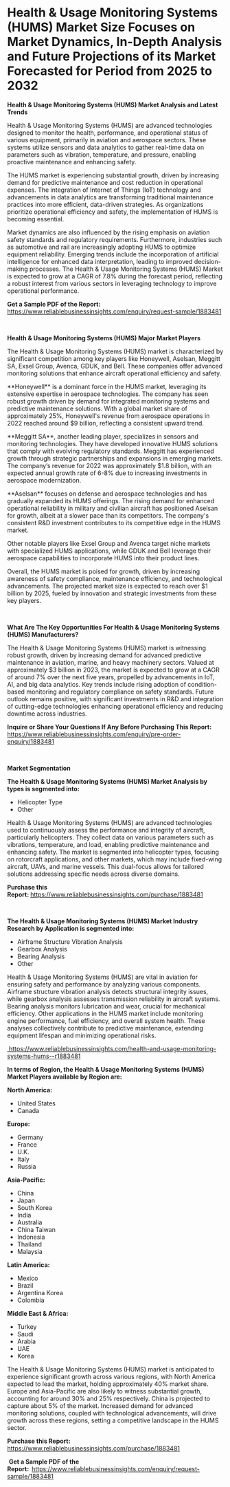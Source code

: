 <p><h1>Health & Usage Monitoring Systems (HUMS) Market Size Focuses on Market Dynamics, In-Depth Analysis and Future Projections of its Market Forecasted for Period from 2025 to 2032</h1></p><p><strong>Health & Usage Monitoring Systems (HUMS) Market Analysis and Latest Trends</strong></p>
<p><p>Health & Usage Monitoring Systems (HUMS) are advanced technologies designed to monitor the health, performance, and operational status of various equipment, primarily in aviation and aerospace sectors. These systems utilize sensors and data analytics to gather real-time data on parameters such as vibration, temperature, and pressure, enabling proactive maintenance and enhancing safety.</p><p>The HUMS market is experiencing substantial growth, driven by increasing demand for predictive maintenance and cost reduction in operational expenses. The integration of Internet of Things (IoT) technology and advancements in data analytics are transforming traditional maintenance practices into more efficient, data-driven strategies. As organizations prioritize operational efficiency and safety, the implementation of HUMS is becoming essential.</p><p>Market dynamics are also influenced by the rising emphasis on aviation safety standards and regulatory requirements. Furthermore, industries such as automotive and rail are increasingly adopting HUMS to optimize equipment reliability. Emerging trends include the incorporation of artificial intelligence for enhanced data interpretation, leading to improved decision-making processes. The Health & Usage Monitoring Systems (HUMS) Market is expected to grow at a CAGR of 7.8% during the forecast period, reflecting a robust interest from various sectors in leveraging technology to improve operational performance.</p></p>
<p><strong>Get a Sample PDF of the Report:&nbsp;</strong> <a href="https://www.reliablebusinessinsights.com/enquiry/request-sample/1883481?utm_campaign=3266&utm_medium=2&utm_source=Github&utm_content=ia&utm_term=15042025&utm_id=health-usage-monitoring-systems-hums">https://www.reliablebusinessinsights.com/enquiry/request-sample/1883481</a></p>
<p>&nbsp;</p>
<p><strong>Health & Usage Monitoring Systems (HUMS) Major Market Players</strong></p>
<p><p>The Health & Usage Monitoring Systems (HUMS) market is characterized by significant competition among key players like Honeywell, Aselsan, Meggitt SA, Exsel Group, Avenca, GDUK, and Bell. These companies offer advanced monitoring solutions that enhance aircraft operational efficiency and safety.</p><p>**Honeywell** is a dominant force in the HUMS market, leveraging its extensive expertise in aerospace technologies. The company has seen robust growth driven by demand for integrated monitoring systems and predictive maintenance solutions. With a global market share of approximately 25%, Honeywell's revenue from aerospace operations in 2022 reached around $9 billion, reflecting a consistent upward trend.</p><p>**Meggitt SA**, another leading player, specializes in sensors and monitoring technologies. They have developed innovative HUMS solutions that comply with evolving regulatory standards. Meggitt has experienced growth through strategic partnerships and expansions in emerging markets. The company’s revenue for 2022 was approximately $1.8 billion, with an expected annual growth rate of 6-8% due to increasing investments in aerospace modernization.</p><p>**Aselsan** focuses on defense and aerospace technologies and has gradually expanded its HUMS offerings. The rising demand for enhanced operational reliability in military and civilian aircraft has positioned Aselsan for growth, albeit at a slower pace than its competitors. The company's consistent R&D investment contributes to its competitive edge in the HUMS market.</p><p>Other notable players like Exsel Group and Avenca target niche markets with specialized HUMS applications, while GDUK and Bell leverage their aerospace capabilities to incorporate HUMS into their product lines.</p><p>Overall, the HUMS market is poised for growth, driven by increasing awareness of safety compliance, maintenance efficiency, and technological advancements. The projected market size is expected to reach over $1 billion by 2025, fueled by innovation and strategic investments from these key players.</p></p>
<p>&nbsp;</p>
<p><strong>What Are The Key Opportunities For Health & Usage Monitoring Systems (HUMS) Manufacturers?</strong></p>
<p><p>The Health & Usage Monitoring Systems (HUMS) market is witnessing robust growth, driven by increasing demand for advanced predictive maintenance in aviation, marine, and heavy machinery sectors. Valued at approximately $3 billion in 2023, the market is expected to grow at a CAGR of around 7% over the next five years, propelled by advancements in IoT, AI, and big data analytics. Key trends include rising adoption of condition-based monitoring and regulatory compliance on safety standards. Future outlook remains positive, with significant investments in R&D and integration of cutting-edge technologies enhancing operational efficiency and reducing downtime across industries.</p></p>
<p><strong>Inquire or Share Your Questions If Any Before Purchasing This Report:</strong> <a href="https://www.reliablebusinessinsights.com/enquiry/pre-order-enquiry/1883481?utm_campaign=3266&utm_medium=2&utm_source=Github&utm_content=ia&utm_term=15042025&utm_id=health-usage-monitoring-systems-hums">https://www.reliablebusinessinsights.com/enquiry/pre-order-enquiry/1883481</a></p>
<p>&nbsp;</p>
<p><strong>Market Segmentation</strong></p>
<p><strong>The Health & Usage Monitoring Systems (HUMS) Market Analysis by types is segmented into:</strong></p>
<p><ul><li>Helicopter Type</li><li>Other</li></ul></p>
<p><p>Health & Usage Monitoring Systems (HUMS) are advanced technologies used to continuously assess the performance and integrity of aircraft, particularly helicopters. They collect data on various parameters such as vibrations, temperature, and load, enabling predictive maintenance and enhancing safety. The market is segmented into helicopter types, focusing on rotorcraft applications, and other markets, which may include fixed-wing aircraft, UAVs, and marine vessels. This dual-focus allows for tailored solutions addressing specific needs across diverse domains.</p></p>
<p><strong>Purchase this Report:&nbsp;</strong><a href="https://www.reliablebusinessinsights.com/purchase/1883481?utm_campaign=3266&utm_medium=2&utm_source=Github&utm_content=ia&utm_term=15042025&utm_id=health-usage-monitoring-systems-hums">https://www.reliablebusinessinsights.com/purchase/1883481</a></p>
<p>&nbsp;</p>
<p><strong>The Health & Usage Monitoring Systems (HUMS) Market Industry Research by Application is segmented into:</strong></p>
<p><ul><li>Airframe Structure Vibration Analysis</li><li>Gearbox Analysis</li><li>Bearing Analysis</li><li>Other</li></ul></p>
<p><p>Health & Usage Monitoring Systems (HUMS) are vital in aviation for ensuring safety and performance by analyzing various components. Airframe structure vibration analysis detects structural integrity issues, while gearbox analysis assesses transmission reliability in aircraft systems. Bearing analysis monitors lubrication and wear, crucial for mechanical efficiency. Other applications in the HUMS market include monitoring engine performance, fuel efficiency, and overall system health. These analyses collectively contribute to predictive maintenance, extending equipment lifespan and minimizing operational risks.</p></p>
<p><a href="https://www.reliablebusinessinsights.com/health-and-usage-monitoring-systems-hums--r1883481?utm_campaign=3266&utm_medium=2&utm_source=Github&utm_content=ia&utm_term=15042025&utm_id=health-usage-monitoring-systems-hums">&nbsp;https://www.reliablebusinessinsights.com/health-and-usage-monitoring-systems-hums--r1883481</a></p>
<p><strong>In terms of Region, the Health & Usage Monitoring Systems (HUMS) Market Players available by Region are:</strong></p>
<p>
    <p> <strong> North America: </strong>
        <ul>
            <li>United States</li>
            <li>Canada</li>
        </ul>
        </p> 
    <p> <strong> Europe: </strong>
        <ul>
            <li>Germany</li>
            <li>France</li>
            <li>U.K.</li>
            <li>Italy</li>
            <li>Russia</li>
        </ul>
        </p> 
    <p> <strong> Asia-Pacific: </strong>
        <ul>
            <li>China</li>
            <li>Japan</li>
            <li>South Korea</li>
            <li>India</li>
            <li>Australia</li>
            <li>China Taiwan</li>
            <li>Indonesia</li>
            <li>Thailand</li>
            <li>Malaysia</li>
        </ul>
        </p> 
    <p> <strong> Latin America: </strong>
        <ul>
            <li>Mexico</li>
            <li>Brazil</li>
            <li>Argentina Korea</li>
            <li>Colombia</li>
        </ul>
        </p> 
    <p> <strong> Middle East & Africa: </strong>
        <ul>
            <li>Turkey</li>
            <li>Saudi</li>
            <li>Arabia</li>
            <li>UAE</li>
            <li>Korea</li>
        </ul>
    </p>
    </p>
<p><p>The Health & Usage Monitoring Systems (HUMS) market is anticipated to experience significant growth across various regions, with North America expected to lead the market, holding approximately 40% market share. Europe and Asia-Pacific are also likely to witness substantial growth, accounting for around 30% and 25% respectively. China is projected to capture about 5% of the market. Increased demand for advanced monitoring solutions, coupled with technological advancements, will drive growth across these regions, setting a competitive landscape in the HUMS sector.</p></p>
<p><strong>Purchase this Report: </strong><a href="https://www.reliablebusinessinsights.com/purchase/1883481?utm_campaign=3266&utm_medium=2&utm_source=Github&utm_content=ia&utm_term=15042025&utm_id=health-usage-monitoring-systems-hums">https://www.reliablebusinessinsights.com/purchase/1883481</a></p>
<p>&nbsp;<strong>Get a Sample PDF of the Report:&nbsp;&nbsp;</strong><a href="https://www.reliablebusinessinsights.com/enquiry/request-sample/1883481?utm_campaign=3266&utm_medium=2&utm_source=Github&utm_content=ia&utm_term=15042025&utm_id=health-usage-monitoring-systems-hums">https://www.reliablebusinessinsights.com/enquiry/request-sample/1883481</a></p>
<p><strong></strong></p>
<p><p></p><p></p><p></p></p>
